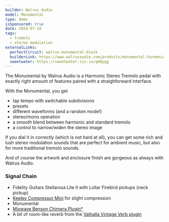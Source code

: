 ```yaml
---
builder: Walrus Audio
model: Monumental
type: demo
isSponsored: true
date: 2024-07-10
tags:
  - tremolo
  - stereo modulation
externalLinks:
  perfectCircuit: walrus-monumental-black
  builderLink: https://www.walrusaudio.com/products/monumental-harmonic-stereo-tremolo?variant=45120590217451
  sweetwater: https://sweetwater.sjv.io/q4Qygg
---
```


The Monumental by Walrus Audio is a Harmonic Stereo Tremolo pedal with exactly right amount of features paired with a straighforward interface.

With the Monumental, you get

- tap tempo with switchable subdivisions
- presets
- different waveforms (and a random mode!)
- stereo/mono operation
- a smooth blend between harmonic and standard tremolo
- a control to narrow/widen the stereo image

If you dial it in correctly (which is not hard at all), you can get some rich and lush stereo modulation sounds that are perfect for ambient music, but also for more traditional tremolo sounds.

And of course the artwork and enclosure finish are gorgeous as always with Walrus Audio.

### Signal Chain

- Fidelity Guitars Stellarosa Lite II with Lollar Firebird pickups (neck pickup)
- [Keeley Compressor Mini](/demos/keeley-electronics-compressor-mini) for slight compression
- Monumental
- [Mixwave Benson Chimera Plugin\*](https://sweetwater.sjv.io/B0N2PL)
- A bit of room-like reverb from the [Valhalla Vintage Verb plugin](https://valhalladsp.com/shop/reverb/valhalla-vintage-verb/)
